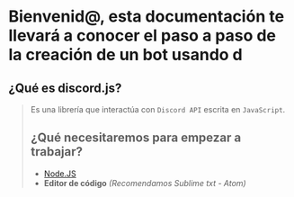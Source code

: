 # Bienvenid@, esta documentación te llevará a conocer el paso a paso de la creación de un bot usando d

## ¿Qué es discord.js?

> Es una librería que interactúa con `Discord API` escrita en `JavaScript`.
>
> ## ¿Qué necesitaremos para empezar a trabajar?
>
> * [Node.JS](https://nodejs.org/es/)
> * **Editor de código** _\(Recomendamos Sublime txt - Atom\)_

